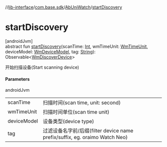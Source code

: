 //[lib-interface](../../../index.md)/[com.base.sdk](../index.md)/[AbUniWatch](index.md)/[startDiscovery](start-discovery.md)

# startDiscovery

[androidJvm]\
abstract fun [startDiscovery](start-discovery.md)(scanTime: [Int](https://kotlinlang.org/api/latest/jvm/stdlib/kotlin/-int/index.html), wmTimeUnit: [WmTimeUnit](../../com.base.sdk.entity.common/-wm-time-unit/index.md), deviceModel: [WmDeviceModel](../../com.base.sdk.entity/-wm-device-model/index.md), tag: [String](https://kotlinlang.org/api/latest/jvm/stdlib/kotlin/-string/index.html)): Observable&lt;[WmDiscoverDevice](../../com.base.sdk.entity.common/-wm-discover-device/index.md)&gt;

开始扫描设备(Start scanning device)

#### Parameters

androidJvm

| | |
|---|---|
| scanTime | 扫描时间(scan time, unit: second) |
| wmTimeUnit | 扫描时间单位(scan time unit) |
| deviceModel | 设备类型(device type) |
| tag | 过滤设备名字前/后缀(filter device name prefix/suffix, eg. oraimo Watch Neo) |
